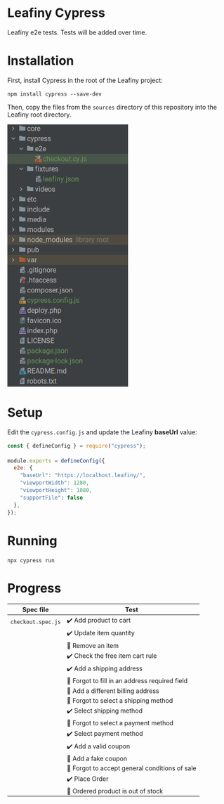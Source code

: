 # Leafiny Cypress

Leafiny e2e tests. Tests will be added over time.

# Installation

First, install Cypress in the root of the Leafiny project:

```
npm install cypress --save-dev
```

Then, copy the files from the `sources` directory of this repository into the Leafiny root directory.

![Files](files.png)

# Setup

Edit the `cypress.config.js` and update the Leafiny **baseUrl** value:

```javascript
const { defineConfig } = require("cypress");

module.exports = defineConfig({
  e2e: {
    "baseUrl": "https://localhost.leafiny/",
    "viewportWidth": 1280,
    "viewportHeight": 1080, 
    "supportFile": false
  },
});
```

# Running

```
npx cypress run
```

# Progress

| Spec file          | Test                                                              |
|--------------------|-------------------------------------------------------------------|
| `checkout.spec.js` | :heavy_check_mark: Add product to cart                            |
|                    | :heavy_check_mark: Update item quantity                           |
|                    | :black_square_button: Remove an item                              |
|                    | :heavy_check_mark: Check the free item cart rule                  |
|                    | :heavy_check_mark: Add a shipping address                         |
|                    | :black_square_button: Forgot to fill in an address required field |
|                    | :black_square_button: Add a different billing address             |
|                    | :black_square_button: Forgot to select a shipping method          |
|                    | :heavy_check_mark: Select shipping method                         |
|                    | :black_square_button: Forgot to select a payment method           |
|                    | :heavy_check_mark: Select payment method                          |
|                    | :heavy_check_mark: Add a valid coupon                             |
|                    | :black_square_button: Add a fake coupon                           |
|                    | :black_square_button: Forgot to accept general conditions of sale |
|                    | :heavy_check_mark: Place Order                                    |
|                    | :black_square_button: Ordered product is out of stock             |
